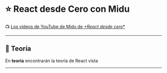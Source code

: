 # :star: React desde Cero con Midu

:tv: [Los videos de YouTube de Midu de *+React desde cero**](https://www.youtube.com/playlist?list=PLV8x_i1fqBw0B008sQn79YxCjkHJU84pC)

---

## :book: Teoría

En **teoria** encontrarán la teoría de React vista

---

